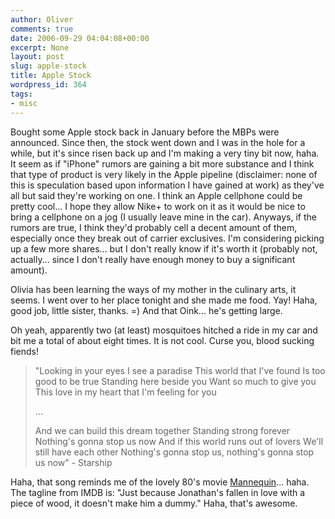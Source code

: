```yaml
---
author: Oliver
comments: true
date: 2006-09-29 04:04:08+00:00
excerpt: None
layout: post
slug: apple-stock
title: Apple Stock
wordpress_id: 364
tags:
- misc
---
```


Bought some Apple stock back in January before the MBPs were announced.  Since then, the stock went down and I was in the hole for a while, but it's since risen back up and I'm making a very tiny bit now, haha.  It seem as if "iPhone" rumors are gaining a bit more substance and I think that type of product is very likely in the Apple pipeline (disclaimer: none of this is speculation based upon information I have gained at work) as they've all but said they're working on one.  I think an Apple cellphone could be pretty cool... I hope they allow Nike+ to work on it as it would be nice to bring a cellphone on a jog (I usually leave mine in the car).  Anyways, if the rumors are true, I think they'd probably cell a decent amount of them, especially once they break out of carrier exclusives.  I'm considering picking up a few more shares... but I don't really know if it's worth it (probably not, actually... since I don't really have enough money to buy a significant amount).

Olivia has been learning the ways of my mother in the culinary arts, it seems.  I went over to her place tonight and she made me food.  Yay!  Haha, good job, little sister, thanks. =)  And that Oink... he's getting large.

Oh yeah, apparently two (at least) mosquitoes hitched a ride in my car and bit me a total of about eight times.  It is not cool.  Curse you, blood sucking fiends!

<blockquote class="lyrics">"Looking in your eyes I see a paradise
This world that I've found
Is too good to be true
Standing here beside you
Want so much to give you
This love in my heart that I'm feeling for you

...

And we can build this dream together
Standing strong forever
Nothing's gonna stop us now
And if this world runs out of lovers
We'll still have each other
Nothing's gonna stop us, nothing's gonna stop us now" - Starship</blockquote>

Haha, that song reminds me of the lovely 80's movie <a href="http://www.imdb.com/title/tt0093493/">Mannequin</a>... haha.  The tagline from IMDB is: "Just because Jonathan's fallen in love with a piece of wood, it doesn't make him a dummy."  Haha, that's awesome.